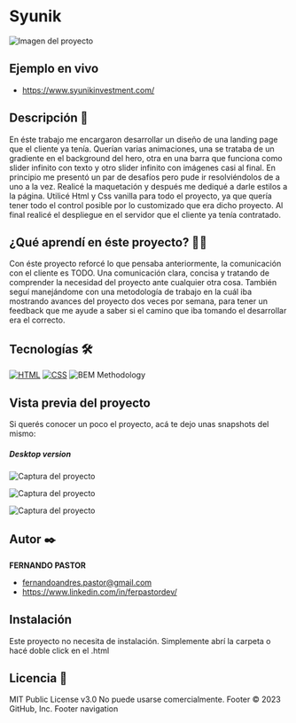 # Syunik

![Imagen del proyecto](https://github.com/ferpastor89/mirandanailsar.github.io/blob/main/IMAGEN-DEL-PROYECTO1.png?raw=true)

## Ejemplo en vivo
- https://www.syunikinvestment.com/

## Descripción 📑

En éste trabajo me encargaron desarrollar un diseño de una landing page que el cliente ya tenía. Querían varias animaciones, una se trataba de un gradiente en el background del hero, otra en una barra que funciona como slider infinito con texto y otro slider infinito con imágenes casi al final.
En principio me presentó un par de desafíos pero pude ir resolviéndolos de a uno a la vez.
Realicé la maquetación y después me dediqué a darle estilos a la página. Utilicé Html y Css vanilla para todo el proyecto, ya que quería tener todo el control posible por lo customizado que era dicho proyecto.
Al final realicé el despliegue en el servidor que el cliente ya tenía contratado.


## ¿Qué aprendí en éste proyecto? 🙇🏻 

Con éste proyecto reforcé lo que pensaba anteriormente, la comunicación con el cliente es TODO.
Una comunicación clara, concisa y tratando de comprender la necesidad del proyecto ante cualquier otra cosa. 
También seguí manejándome con una metodología de trabajo en la cuál iba mostrando avances del proyecto dos veces por semana, para tener un feedback que me ayude a saber si el camino que iba tomando el desarrollar era el correcto.

## Tecnologías 🛠
<!-- Iconos sacados de: https://github.com/hendrasob/badges/blob/master/README.md y https://github.com/alexandresanlim/Badges4-README.md-Profile -->
[![HTML](https://img.shields.io/badge/HTML5-E34F26?style=for-the-badge&logo=html5&logoColor=white)](https://es.wikipedia.org/wiki/HTML5)
[![CSS](https://img.shields.io/badge/CSS3-1572B6?style=for-the-badge&logo=css3&logoColor=white)](https://es.wikipedia.org/wiki/CSS)
![BEM Methodology](https://img.shields.io/static/v1?label=&message=BEM%20Methodology&color=17A1E6&logo=bem&logoColor=white&style=for-the-badge)

## Vista previa del proyecto
Si querés conocer un poco el proyecto, acá te dejo unas snapshots del mismo:
##### Desktop version

![Captura del proyecto](https://github.com/ferpastor89/mirandanailsar.github.io/blob/main/IMAGEN-DEL-PROYECTO2%20(2).png?raw=true)


![Captura del proyecto](https://github.com/ferpastor89/mirandanailsar.github.io/blob/main/IMAGEN-DEL-PROYECTO3.png?raw=true)


![Captura del proyecto](https://github.com/ferpastor89/mirandanailsar.github.io/blob/main/IMAGEN-DEL-PROYECTO4.png?raw=true)


## Autor ✒️
**FERNANDO PASTOR**

* fernandoandres.pastor@gmail.com
* https://www.linkedin.com/in/ferpastordev/



## Instalación 
Este proyecto no necesita de instalación. Simplemente abrí la carpeta o hacé doble click en el .html
  
## Licencia 📄
MIT Public License v3.0
No puede usarse comercialmente.
Footer
© 2023 GitHub, Inc.
Footer navigation

   

